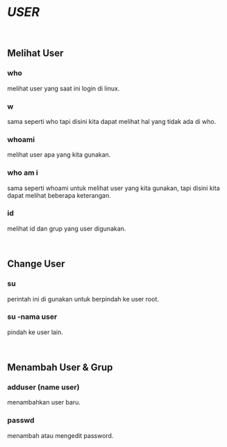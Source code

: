 # *USER*

</br>

## Melihat User

### who

melihat user yang saat ini login di linux.

### w

sama seperti who tapi disini kita dapat melihat hal yang tidak ada di who.

### whoami

melihat user apa yang kita gunakan.

### who am i

sama seperti whoami untuk melihat user yang kita gunakan, tapi disini kita dapat melihat beberapa keterangan.

### id

melihat id dan grup yang user digunakan.

</br>

## Change User

### su

perintah ini di gunakan untuk berpindah ke user root.

### su -nama user

pindah ke user lain.

</br>

## Menambah User & Grup

### adduser (name user)

menambahkan user baru.

### passwd

menambah atau mengedit password.
